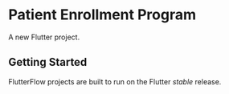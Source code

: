 # Patient Enrollment Program

A new Flutter project.

## Getting Started

FlutterFlow projects are built to run on the Flutter _stable_ release.
